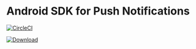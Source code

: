 # Android SDK for Push Notifications

[![CircleCI](https://circleci.com/gh/everlytic/push-notifications-sdk-android.svg?style=svg&circle-token=4e26310bbcc0dad96783a568f1eba2786accf48e)](https://circleci.com/gh/everlytic/push-notifications-sdk-android)

[![Download](https://api.bintray.com/packages/everlytic/maven/push-notifications/images/download.svg) ](https://bintray.com/everlytic/maven/push-notifications/_latestVersion)
